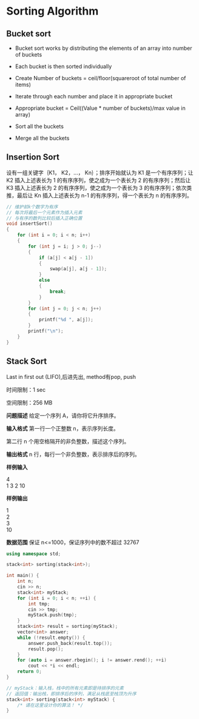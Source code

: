 # Sorting Algorithm

## Bucket sort

- Bucket sort works by distributing the elements of an array into number of buckets
- Each bucket is then sorted individually

- Create Number of buckets = ceil/floor(squareroot of total number of items)
- Iterate through each number and place it in appropriate bucket
- Appropriate bucket = Ceil((Value * number of buckets)/max value in array)
- Sort all the buckets
- Merge all the buckets

## Insertion Sort

设有一组关键字｛K1， K2，…， Kn｝；排序开始就认为 K1 是一个有序序列；让 K2 插入上述表长为 1 的有序序列，使之成为一个表长为 2 的有序序列；然后让 K3 插入上述表长为 2 的有序序列，使之成为一个表长为 3 的有序序列；依次类推，最后让 Kn 插入上述表长为 n-1 的有序序列，得一个表长为 n 的有序序列。

```cpp
// 维护前k个数字为有序
// 每次将最后一个元素作为插入元素
// 与有序的数列比较后插入正确位置
void insertSort()
{
	for (int i = 0; i < n; i++)
	{
		for (int j = i; j > 0; j--)
		{
			if (a[j] < a[j - 1])
			{
				swap(a[j], a[j - 1]);
			}
			else
			{
				break;
			}
		}
		for (int j = 0; j < n; j++)
		{
			printf("%d ", a[j]);
		}
		printf("\n");
	}
}
```
## Stack Sort

Last in first out (LIFO),后进先出, method有pop, push

时间限制：1 sec

空间限制：256 MB

**问题描述**
给定一个序列 A，请你将它升序排序。

**输入格式**
第一行一个正整数 n，表示序列长度。

第二行 n 个用空格隔开的非负整数，描述这个序列。

**输出格式**
n 行，每行一个非负整数，表示排序后的序列。

**样例输入**
<Codeblock>
<p>
4<br>
1 3 2 10<br>
</p>
</Codeblock>

**样例输出**
<Codeblock>
<p>
1<br>
2<br>
3<br>
10<br>
</p>
</Codeblock>

**数据范围**
保证 n<=1000，保证序列中的数不超过 32767

```cpp
using namespace std;

stack<int> sorting(stack<int>);

int main() {
    int n;
    cin >> n;
    stack<int> myStack;
    for (int i = 0; i < n; ++i) {
        int tmp;
        cin >> tmp;
        myStack.push(tmp);
    }
    stack<int> result = sorting(myStack);
    vector<int> answer;
    while (!result.empty()) {
        answer.push_back(result.top());
        result.pop();
    }
    for (auto i = answer.rbegin(); i != answer.rend(); ++i)
        cout << *i << endl;
    return 0;
}

// myStack：输入栈，栈中的所有元素即是待排序的元素
// 返回值：输出栈，即排序后的序列，满足从栈底至栈顶为升序
stack<int> sorting(stack<int> myStack) {
    /* 请在这里设计你的算法！ */
}
```


